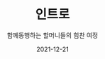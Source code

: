 ---
title: 인트로
subtitle: 함께동행하는 할머니들의 힘찬 여정
date: 2021-12-21
summary: 전쟁과 여성인권박물관의 위치는 독특하다. 타 박물관들과 다르게 주택가에 자리 잡았으며, 기존의 집을 개조하여 만들었다. 또한 할머니들의 내면에 감정이입하기 위한 건축 상의 기법과 이를 활용한 독특한 동선이 있다. 즉, 일반적인 층별 관람순서가 아니라 건물 옆 좁은 쇄석길을 따라 어두운 지하에서 전시가 시작된다. 이는 할머니들이 겪어야 했던 세상과의 단절, 역사의 무게감을 느끼게 하는 장치이다. 지하에서 올라오면 할머니들이 절규하는 고통의 목소리가 사진과 함께 계단을 따라 배열되어 있다. 그러나 이 호소는 밝은 공간으로 나아갈수록 희망의 목소리로 변해간다.
weight: 1
image: https://r2.womenandwarmuseum.net/exhibition/ex-01/s0-item1.png
layout: view01
resources:
- partial_layout: full-1
  components: 
  - name: 할머니 신발
    params:
      icon: photo
    src: https://r2.womenandwarmuseum.net/exhibition/(1)b1층/지하전시관/L1755057.jpg
    description:
    target:
---